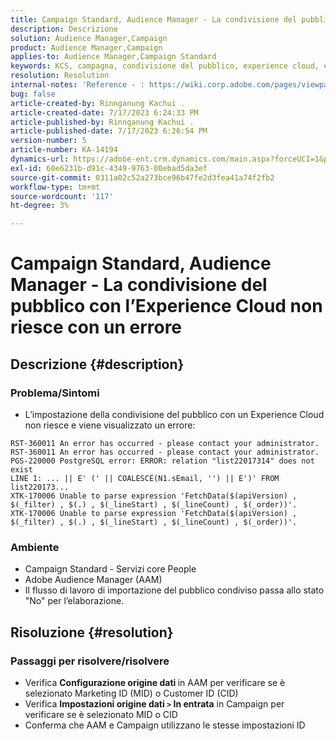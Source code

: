 ```yaml
---
title: Campaign Standard, Audience Manager - La condivisione del pubblico con l’Experience Cloud non riesce con un errore
description: Descrizione
solution: Audience Manager,Campaign
product: Audience Manager,Campaign
applies-to: Audience Manager,Campaign Standard
keywords: KCS, campagna, condivisione del pubblico, experience cloud, errore, AAM
resolution: Resolution
internal-notes: 'Reference - : https://wiki.corp.adobe.com/pages/viewpage.action?pageId=1061261145#space-menu-link-content  Resolved in - https://jira.corp.adobe.com/browse/CAMP-34744'
bug: false
article-created-by: Rinnganung Kachui .
article-created-date: 7/17/2023 6:24:33 PM
article-published-by: Rinnganung Kachui .
article-published-date: 7/17/2023 6:26:54 PM
version-number: 5
article-number: KA-14194
dynamics-url: https://adobe-ent.crm.dynamics.com/main.aspx?forceUCI=1&pagetype=entityrecord&etn=knowledgearticle&id=ea99b329-cf24-ee11-9cbd-6045bd0065f9
exl-id: 60e6231b-d91c-4349-9763-00ebad5da3ef
source-git-commit: 0311a02c52a273bce96b47fe2d3fea41a74f2fb2
workflow-type: tm+mt
source-wordcount: '117'
ht-degree: 3%

---
```


# Campaign Standard, Audience Manager - La condivisione del pubblico con l’Experience Cloud non riesce con un errore

## Descrizione {#description}




### Problema/Sintomi



- L’impostazione della condivisione del pubblico con un Experience Cloud non riesce e viene visualizzato un errore:



```
RST-360011 An error has occurred - please contact your administrator.
RST-360011 An error has occurred - please contact your administrator.
PGS-220000 PostgreSQL error: ERROR: relation "list22017314" does not exist
LINE 1: ... || E' (' || COALESCE(N1.sEmail, '') || E')' FROM list220173...
XTK-170006 Unable to parse expression 'FetchData($(apiVersion) , $(_filter) , $(.) , $(_lineStart) , $(_lineCount) , $(_order))'.
XTK-170006 Unable to parse expression 'FetchData($(apiVersion) , $(_filter) , $(.) , $(_lineStart) , $(_lineCount) , $(_order))'.
```






### Ambiente



- Campaign Standard - Servizi core People
- Adobe Audience Manager (AAM)
- Il flusso di lavoro di importazione del pubblico condiviso passa allo stato &quot;No&quot; per l’elaborazione.









## Risoluzione {#resolution}




### Passaggi per risolvere/risolvere



- Verifica <b>Configurazione origine dati </b>in AAM per verificare se è selezionato Marketing ID (MID) o Customer ID (CID)
- Verifica <b>Impostazioni origine dati `>`  In entrata</b> in Campaign per verificare se è selezionato MID o CID
- Conferma che AAM e Campaign utilizzano le stesse impostazioni ID

